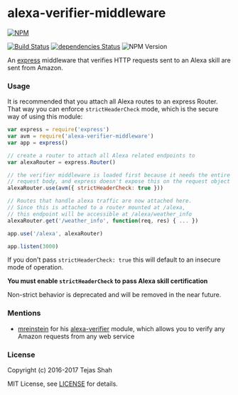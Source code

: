 # alexa-verifier-middleware

[![NPM](https://nodei.co/npm/alexa-verifier-middleware.png)](https://www.npmjs.com/package/alexa-verifier-middleware/)

[![Build Status](https://travis-ci.org/alexa-js/alexa-verifier-middleware.svg?branch=master)](https://travis-ci.org/alexa-js/alexa-verifier-middleware)
[![dependencies Status](https://david-dm.org/tejashah88/alexa-verifier-middleware/status.svg)](https://david-dm.org/tejashah88/alexa-verifier-middleware)
![NPM Version](https://img.shields.io/npm/v/alexa-verifier-middleware.svg)

An [express](https://www.npmjs.com/package/express) middleware that verifies HTTP requests sent to an Alexa skill are sent from Amazon.


### Usage

It is recommended that you attach all Alexa routes to an express Router. That way you can 
enforce `strictHeaderCheck` mode, which is the secure way of using this module:
```javascript
var express = require('express')
var avm = require('alexa-verifier-middleware')
var app = express()

// create a router to attach all Alexa related endpoints to
var alexaRouter = express.Router()

// the verifier middleware is loaded first because it needs the entire
// request body, and express doesn't expose this on the request object
alexaRouter.use(avm({ strictHeaderCheck: true }))

// Routes that handle alexa traffic are now attached here.
// Since this is attached to a router mounted at /alexa,
// this endpoint will be accessible at /alexa/weather_info
alexaRouter.get('/weather_info', function(req, res) { ... })

app.use('/alexa', alexaRouter)

app.listen(3000)
```

If you don't pass `strictHeaderCheck: true` this will default to an insecure mode of operation.

**You must enable `strictHeaderCheck` to pass Alexa skill certification**

Non-strict behavior is deprecated and will be removed in the near future.


### Mentions
* [mreinstein](https://github.com/mreinstein) for his [alexa-verifier](https://github.com/mreinstein/alexa-verifier) module, which allows you to verify any Amazon requests from any web service

### License
Copyright (c) 2016-2017 Tejas Shah

MIT License, see [LICENSE](https://tejashah88.mit-license.org/2016-2017) for details.
